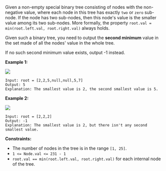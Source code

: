 Given a non-empty special binary tree consisting of nodes with the non-
negative value, where each node in this tree has exactly `two` or `zero` sub-
node. If the node has two sub-nodes, then this node's value is the smaller
value among its two sub-nodes. More formally, the property `root.val =
min(root.left.val, root.right.val)` always holds.

Given such a binary tree, you need to output the **second minimum** value in
the set made of all the nodes' value in the whole tree.

If no such second minimum value exists, output -1 instead.





**Example 1:**

![](https://assets.leetcode.com/uploads/2020/10/15/smbt1.jpg)

    
    
    Input: root = [2,2,5,null,null,5,7]
    Output: 5
    Explanation: The smallest value is 2, the second smallest value is 5.
    

**Example 2:**

![](https://assets.leetcode.com/uploads/2020/10/15/smbt2.jpg)

    
    
    Input: root = [2,2,2]
    Output: -1
    Explanation: The smallest value is 2, but there isn't any second smallest value.
    



**Constraints:**

  * The number of nodes in the tree is in the range `[1, 25]`.
  * `1 <= Node.val <= 231 - 1`
  * `root.val == min(root.left.val, root.right.val)` for each internal node of the tree.

